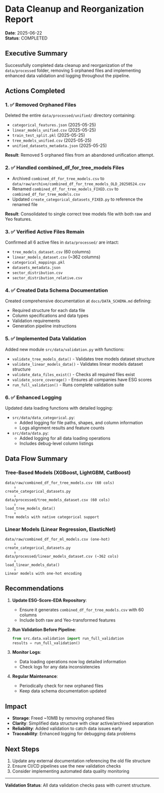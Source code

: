 # Data Cleanup and Reorganization Report

**Date**: 2025-06-22  
**Status**: COMPLETED

## Executive Summary

Successfully completed data cleanup and reorganization of the `data/processed` folder, removing 5 orphaned files and implementing enhanced data validation and logging throughout the pipeline.

## Actions Completed

### 1. ✅ Removed Orphaned Files
Deleted the entire `data/processed/unified/` directory containing:
- `categorical_features.json` (2025-05-25)
- `linear_models_unified.csv` (2025-05-25)
- `train_test_split.pkl` (2025-05-25)
- `tree_models_unified.csv` (2025-05-25)
- `unified_datasets_metadata.json` (2025-05-25)

**Result**: Removed 5 orphaned files from an abandoned unification attempt.

### 2. ✅ Handled combined_df_for_tree_models Files
- Archived `combined_df_for_tree_models.csv` to `data/raw/archive/combined_df_for_tree_models_OLD_20250524.csv`
- Renamed `combined_df_for_tree_models_FIXED.csv` to `combined_df_for_tree_models.csv`
- Updated `create_categorical_datasets_FIXED.py` to reference the renamed file

**Result**: Consolidated to single correct tree models file with both raw and Yeo features.

### 3. ✅ Verified Active Files Remain
Confirmed all 6 active files in `data/processed/` are intact:
- `tree_models_dataset.csv` (60 columns)
- `linear_models_dataset.csv` (~362 columns)
- `categorical_mappings.pkl`
- `datasets_metadata.json`
- `sector_distribution.csv`
- `sector_distribution_relative.csv`

### 4. ✅ Created Data Schema Documentation
Created comprehensive documentation at `docs/DATA_SCHEMA.md` defining:
- Required structure for each data file
- Column specifications and data types
- Validation requirements
- Generation pipeline instructions

### 5. ✅ Implemented Data Validation
Added new module `src/data/validation.py` with functions:
- `validate_tree_models_data()` - Validates tree models dataset structure
- `validate_linear_models_data()` - Validates linear models dataset structure
- `validate_data_files_exist()` - Checks all required files exist
- `validate_score_coverage()` - Ensures all companies have ESG scores
- `run_full_validation()` - Runs complete validation suite

### 6. ✅ Enhanced Logging
Updated data loading functions with detailed logging:
- `src/data/data_categorical.py`:
  - Added logging for file paths, shapes, and column information
  - Logs alignment results and feature counts
- `src/data/data.py`:
  - Added logging for all data loading operations
  - Includes debug-level column listings

## Data Flow Summary

### Tree-Based Models (XGBoost, LightGBM, CatBoost)
```
data/raw/combined_df_for_tree_models.csv (60 cols)
    ↓
create_categorical_datasets.py
    ↓
data/processed/tree_models_dataset.csv (60 cols)
    ↓
load_tree_models_data()
    ↓
Tree models with native categorical support
```

### Linear Models (Linear Regression, ElasticNet)
```
data/raw/combined_df_for_ml_models.csv (one-hot)
    ↓
create_categorical_datasets.py
    ↓
data/processed/linear_models_dataset.csv (~362 cols)
    ↓
load_linear_models_data()
    ↓
Linear models with one-hot encoding
```

## Recommendations

1. **Update ESG-Score-EDA Repository**:
   - Ensure it generates `combined_df_for_tree_models.csv` with 60 columns
   - Include both raw and Yeo-transformed features

2. **Run Validation Before Pipeline**:
   ```python
   from src.data.validation import run_full_validation
   results = run_full_validation()
   ```

3. **Monitor Logs**:
   - Data loading operations now log detailed information
   - Check logs for any data inconsistencies

4. **Regular Maintenance**:
   - Periodically check for new orphaned files
   - Keep data schema documentation updated

## Impact

- **Storage**: Freed ~10MB by removing orphaned files
- **Clarity**: Simplified data structure with clear active/archived separation
- **Reliability**: Added validation to catch data issues early
- **Traceability**: Enhanced logging for debugging data problems

## Next Steps

1. Update any external documentation referencing the old file structure
2. Ensure CI/CD pipelines use the new validation checks
3. Consider implementing automated data quality monitoring

---

**Validation Status**: All data validation checks pass with current structure.